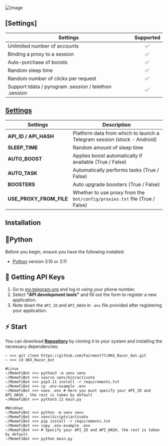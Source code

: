 ![image](https://github.com/user-attachments/assets/2e3bd0c0-ff86-460e-bb17-3309e2f79490)


## [Settings]
| Settings                                              | Supported |
|-------------------------------------------------------|:---------:|
| Unlimited number of accounts                          |     ✅     |
| Binding a proxy to a session                          |     ✅     |
| Auto-purchase of boosts                               |     ✅     |
| Random sleep time                                     |     ✅     |
| Random number of clicks per request                   |     ✅     |
| Support tdata / pyrogram .session / telethon .session |     ✅     |

## [Settings](https://github.com/Fairmont77/OKX_Racer_bot/blob/main/.env-example)
| Settings                | Description                                                                |
|-------------------------|----------------------------------------------------------------------------|
| **API_ID / API_HASH**   | Platform data from which to launch a Telegram session (stock - Android)    |
| **SLEEP_TIME**          | Random amount of sleep time                                                |
| **AUTO_BOOST**          | Applies boost automatically if available (True / False)                    |
| **AUTO_TASK**           | Automatically performs tasks (True / False)                                |
| **BOOSTERS**            | Auto upgrade boosters  (True / False)                                      |
| **USE_PROXY_FROM_FILE** | Whether to use proxy from the `bot/config/proxies.txt` file (True / False) |

## Installation

## 📌Python
Before you begin, ensure you have the following installed:
- [Python](https://www.python.org/downloads/release/python-3119/) version 3.10 or 3.11

## 📃 Getting API Keys
1. Go to [my.telegram.org](https://my.telegram.org) and log in using your phone number.
2. Select **"API development tools"** and fill out the form to register a new application.
3. Note down the `API_ID` and `API_HASH` in `.env` file provided after registering your application.


## ⚡ Start

You can download [**Repository**](https://github.com/Fairmont77/OKX_Racer_bot.git) by cloning it to your system and installing the necessary dependencies:
```shell
~ >>> git clone https://github.com/Fairmont77/OKX_Racer_bot.git
~ >>> cd OKX_Racer_bot

#Linux
~/MemeFiBot >>> python3 -m venv venv
~/MemeFiBot >>> source venv/bin/activate
~/MemeFiBot >>> pip3.11 install -r requirements.txt
~/MemeFiBot >>> cp .env-example .env
~/MemeFiBot >>> nano .env # Here you must specify your API_ID and API_HASH , the rest is taken by default
~/MemeFiBot >>> python3.11 main.py

#Windows
~/MemeFiBot >>> python -m venv venv
~/MemeFiBot >>> venv\Scripts\activate
~/MemeFiBot >>> pip install -r requirements.txt
~/MemeFiBot >>> copy .env-example .env
~/MemeFiBot >>> # Specify your API_ID and API_HASH, the rest is taken by default
~/MemeFiBot >>> python main.py
```
